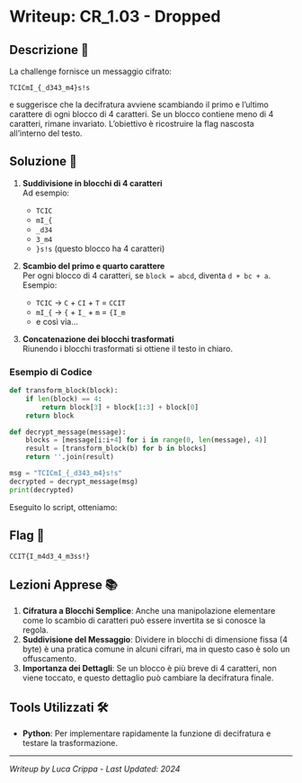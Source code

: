 # Writeup: CR_1.03 - Dropped

## Descrizione 📝
La challenge fornisce un messaggio cifrato:
```
TCICmI_{_d343_m4}s!s
```
e suggerisce che la decifratura avviene scambiando il primo e l’ultimo carattere di ogni blocco di 4 caratteri. Se un blocco contiene meno di 4 caratteri, rimane invariato. L’obiettivo è ricostruire la flag nascosta all’interno del testo.

## Soluzione 🎯

1. **Suddivisione in blocchi di 4 caratteri**  
   Ad esempio:  
   - `TCIC`  
   - `mI_{`  
   - `_d34`  
   - `3_m4`  
   - `}s!s` (questo blocco ha 4 caratteri)  

2. **Scambio del primo e quarto carattere**  
   Per ogni blocco di 4 caratteri, se `block = abcd`, diventa `d + bc + a`.  
   Esempio:  
   - `TCIC` → `C` + `CI` + `T` = `CCIT`  
   - `mI_{` → `{` + `I_` + `m` = `{I_m`  
   - e così via...

3. **Concatenazione dei blocchi trasformati**  
   Riunendo i blocchi trasformati si ottiene il testo in chiaro.

### Esempio di Codice
```python
def transform_block(block):
    if len(block) == 4:
        return block[3] + block[1:3] + block[0]
    return block

def decrypt_message(message):
    blocks = [message[i:i+4] for i in range(0, len(message), 4)]
    result = [transform_block(b) for b in blocks]
    return ''.join(result)

msg = "TCICmI_{_d343_m4}s!s"
decrypted = decrypt_message(msg)
print(decrypted)
```
Eseguito lo script, otteniamo:

## Flag 🏁
```
CCIT{I_m4d3_4_m3ss!}
```

## Lezioni Apprese 📚
1. **Cifratura a Blocchi Semplice**: Anche una manipolazione elementare come lo scambio di caratteri può essere invertita se si conosce la regola.  
2. **Suddivisione del Messaggio**: Dividere in blocchi di dimensione fissa (4 byte) è una pratica comune in alcuni cifrari, ma in questo caso è solo un offuscamento.  
3. **Importanza dei Dettagli**: Se un blocco è più breve di 4 caratteri, non viene toccato, e questo dettaglio può cambiare la decifratura finale.

## Tools Utilizzati 🛠️
- **Python**: Per implementare rapidamente la funzione di decifratura e testare la trasformazione.

---

*Writeup by Luca Crippa - Last Updated: 2024*
